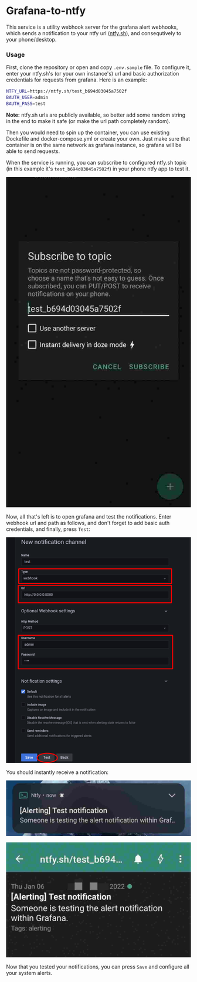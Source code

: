 # Grafana-to-ntfy
This service is a utility webhook server for the grafana alert webhooks, which sends a notification to your ntfy url ([ntfy.sh](https://ntfy.sh/)), and consequtively to your phone/desktop.  

### Usage
First, clone the repository or open and copy `.env.sample` file. To configure it, enter your ntfy.sh's (or your own instance's) url and basic authorization credentials for requests from grafana. Here is an example:  
```bash
NTFY_URL=https://ntfy.sh/test_b694d03045a7502f
BAUTH_USER=admin
BAUTH_PASS=test
```
**Note:** ntfy.sh urls are publicly available, so better add some random string in the end to make it safe (or make the url path completely random).  
  
Then you would need to spin up the container, you can use existing Dockefile and docker-compose.yml or create your own. Just make sure that container is on the same network as grafana instance, so grafana will be able to send requests.  
  
When the service is running, you can subscribe to configured ntfy.sh topic (in this example it's `test_b694d03045a7502f`) in your phone ntfy app to test it.  
  
![phone_screenshot_1](./assets/subscribe.jpg)

Now, all that's left is to open grafana and test the notifications. Enter webhook url and path as follows, and don't forget to add basic auth credentials, and finally, press `Test`:
  
![grafana_screenshot_1](./assets/grafana.png)
  
You should instantly receive a notification:  
  
![phone_screenshot_2](./assets/notification1.jpg)
  
![phone_screenshot_3](./assets/notification2.jpg)
  
Now that you tested your notifications, you can press `Save` and configure all your system alerts.  
